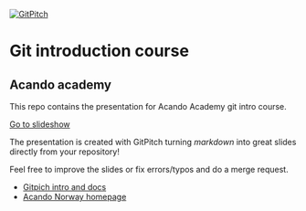 [![GitPitch](https://gitpitch.com/assets/badge.svg)](https://gitpitch.com/esb1/git-presentation/master?t=sky)
# Git introduction course
## Acando academy

This repo contains the presentation for Acando Academy git intro course.

[Go to slideshow](https://gitpitch.com/esb1/git-presentation/master?grs=gitlab&t=sky)

The presentation is created with GitPitch turning _markdown_ into great slides directly from your repository!

Feel free to improve the slides or fix errors/typos and do a merge request.

- [Gitpich intro and docs](https://github.com/gitpitch/gitpitch)
- [Acando Norway homepage](https://acando.no)

